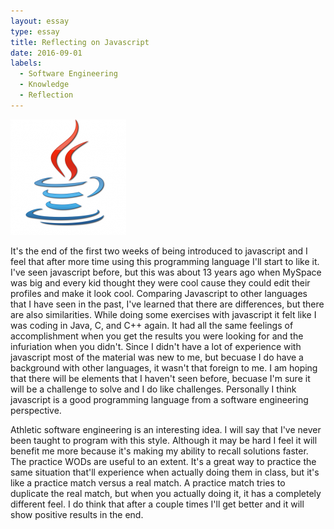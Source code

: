 ```yaml
---
layout: essay
type: essay
title: Reflecting on Javascript
date: 2016-09-01
labels:
  - Software Engineering
  - Knowledge
  - Reflection
---
```


<img class="ui tiny medium circular floated image" src="../images/javascriptlogo.png">

  It's the end of the first two weeks of being introduced to javascript and I feel that after more time using this programming language I'll
start to like it. I've seen javascript before, but this was about 13 years ago when MySpace was big and every kid thought they were cool
cause they could edit their profiles and make it look cool. Comparing Javascript to other languages that I have seen in the past, I've 
learned that there are differences, but there are also similarities. While doing some exercises with javascript it felt like I was coding
in Java, C, and C++ again. It had all the same feelings of accomplishment when you get the results you were looking for and the infuriation 
when you didn't. Since I didn't have a lot of experience with javascript most of the material was new to me, but becuase I do have a background 
with other languages, it wasn't that foreign to me. I am hoping that there will be elements that I haven't seen before, becuase I'm sure it will 
be a challenge to solve and I do like challenges. Personally I think javascript is a good programming language from a software engineering perspective.

  Athletic software engineering is an interesting idea. I will say that I've never been taught to program with this style. Although it may be hard I feel 
it will benefit me more because it's making my ability to recall solutions faster. The practice WODs are useful to an extent. It's a great 
way to practice the same situation that'll experience when actually doing them in class, but it's like a practice match versus a real match.
A practice match tries to duplicate the real match, but when you actually doing it, it has a completely different feel. I do think that after a
couple times I'll get better and it will show positive results in the end.
